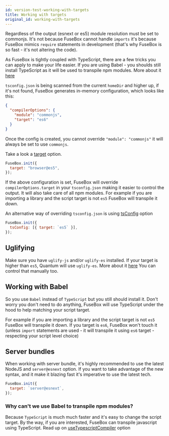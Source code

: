 ```yaml
---
id: version-test-working-with-targets
title: Working with targets
original_id: working-with-targets
---
```


Regardless of the output (esnext or es5) module resolution must be set to
commonjs. It's not because FuseBox cannot handle `imports` it's because FuseBox
mimics `require` statements in development (that's why FuseBox is so fast - it's
not altering the code).

As FuseBox is tightly coupled with TypeScript, there are a few tricks you can
apply to make your life easier. If you are using Babel - you shoulds still
install TypeScript as it will be used to transpile npm modules. More about it
[here](#working-with-babel)

`tsconfig.json` is being scanned from the current `homeDir` and higher up, if
it's not found, FuseBox generates in-memory configuration, which looks like
this:

```json
{
  "compilerOptions": {
    "module": "commonjs",
    "target": "es6"
  }
}
```

Once the config is created, you cannot override `"module": "commonjs"` it will
always be set to use `commonjs`.

Take a look a [target](../development/configuration#target) option.

```js
FuseBox.init({
  target: "browser@es5",
});
```

If the above configuration is set, FuseBox will override
`compilerOptions.target` in your `tsconfig.json` making it easier to control the
output. It will also take care of all npm modules. For example if you are
importing a library and the script target is not `es5` FuseBox will transpile it
down.

An alternative way of overriding `tsconfig.json` is using
[tsConfig](../development/configuration#tsconfig) option

```js
FuseBox.init({
  tsConfig: [{ target: `es5` }],
});
```

## Uglifying

Make sure you have `uglify-js` and/or `uglify-es` installed. If your target is
higher than `es5`, Quantum will use `uglify-es`. More about it
[here](../production-builds/quantum#uglify) You can control that manually too.

## Working with Babel

So you use `Babel` instead of `TypeScript` but you still should install it.
Don't worry you don't need to do anything, FuseBox will use TypeScript under the
hood to help matching your script target.

For example if you are importing a library and the script target is not `es5`
FuseBox will transpile it down. If you target is `es6`, FuseBox won't touch it
(unless `import` statements are used - it will transpile it using `es6` target -
respecting your script level choice)

## Server bundles

When working with server bundle, it's highly recommended to use the latest
NodeJS and `server@esnext` option. If you want to take advantage of the new
syntax, and it make it blazing fast it's imperative to use the latest tech.

```js
FuseBox.init({
  target: `server@esnext`,
});
```

### Why can't we use Babel to transpile npm modules?

Because `TypeScript` is much much faster and it's easy to change the script
target. By the way, if you are interested, FuseBox can transpile javascript
using TypeScript. Read up on
[useTypescriptCompiler](../development/configuration#usetypescriptcompiler)
option
